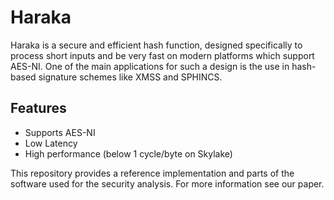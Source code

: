 # Haraka

Haraka is a secure and efficient hash function, designed specifically
to process short inputs and be very fast on modern platforms which
support AES-NI. One of the main applications for such a design is the 
use in hash-based signature schemes like XMSS and SPHINCS.

## Features
- Supports AES-NI
- Low Latency
- High performance (below 1 cycle/byte on Skylake)

This repository provides a reference implementation and parts of the
software used for the security analysis. For more information see
our paper.
